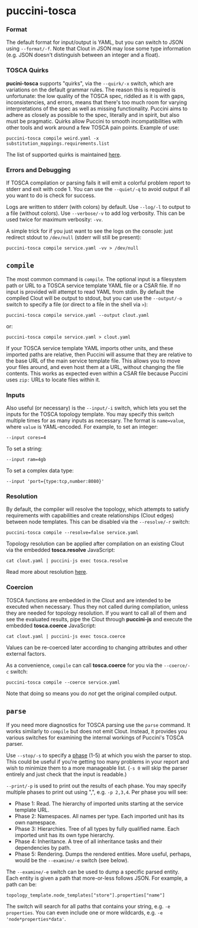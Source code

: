puccini-tosca
=============

### Format

The default format for input/output is YAML, but you can switch to JSON using `--format/-f`. Note
that Clout in JSON may lose some type information (e.g. JSON doesn't distinguish between an integer
and a float).

### TOSCA Quirks

**pucini-tosca** supports "quirks", via the `--quirk/-x` switch, which are variations on the default
grammar rules. The reason this is required is unfortunate: the low quality of the TOSCA
spec, riddled as it is with gaps, inconsistencies, and errors, means that there's too much room for
varying interpretations of the spec as well as missing functionality. Puccini aims to adhere as
closely as possible to the spec, literally and in spirit, but also must be pragmatic. Quirks allow
Puccini to smooth incompatibilities with other tools and work around a few TOSCA pain points.
Example of use:

    puccini-tosca compile weird.yaml -x substitution_mappings.requirements.list

The list of supported quirks is maintained [here](../tosca/parser/QUIRKS.md).

### Errors and Debugging

If TOSCA compilation or parsing fails it will emit a colorful problem report to stderr and exit with
code 1. You can use the `--quiet/-q` to avoid output if all you want to do is check for success.

Logs are written to stderr (with colors) by default. Use `--log/-l` to output to a file (without
colors). Use `--verbose/-v` to add log verbosity. This can be used twice for maximum verbosity:
`-vv`.

A simple trick for if you just want to see the logs on the console: just redirect stdout to
`/dev/null` (stderr will still be present):

    puccini-tosca compile service.yaml -vv > /dev/null


`compile`
---------

The most common command is `compile`. The optional input is a filesystem path or URL to a TOSCA
service template YAML file or a CSAR file. If no input is provided will attempt to read YAML
from stdin. By default the compiled Clout will be output to stdout, but you can use the
`--output/-o` switch to specify a file (or direct to a file in the shell via `>`):

    puccini-tosca compile service.yaml --output clout.yaml

or:

    puccini-tosca compile service.yaml > clout.yaml

If your TOSCA service template YAML imports other units, and these imported paths are relative,
then Puccini will assume that they are relative to the base URL of the main service template file.
This allows you to move your files around, and even host them at a URL, without changing the file
contents. This works as expected even within a CSAR file because Puccini uses `zip:` URLs to locate
files within it.

### Inputs

Also useful (or necessary) is the `--input/-i` switch, which lets you set the inputs for the TOSCA
topology template. You may specify this switch multiple times for as many inputs as necessary.
The format is `name=value`, where `value` is YAML-encoded. For example, to set an integer:

    --input cores=4

To set a string:

    --input ram=4gb

To set a complex data type:

    --input 'port={type:tcp,number:8080}'

### Resolution

By default, the compiler will resolve the topology, which attempts to satisfy requirements with
capabilities and create relationships (Clout edges) between node templates. This can be disabled
via the `--resolve/-r` switch:

    puccini-tosca compile --resolve=false service.yaml

Topology resolution can be applied after compilation on an existing Clout via the embedded
**tosca.resolve** JavaScript:

    cat clout.yaml | puccini-js exec tosca.resolve
    
Read more about resolution [here](../tosca/compiler/RESOLUTION.md).

### Coercion

TOSCA functions are embedded in the Clout and are intended to be executed when necessary. Thus they
not called during compilation, unless they are needed for topology resolution. If you want to call
all of them and see the evaluated results, pipe the Clout through **puccini-js** and execute the
embedded **tosca.coerce** JavaScript: 

    cat clout.yaml | puccini-js exec tosca.coerce

Values can be re-coerced later according to changing attributes and other external factors.

As a convenience, `compile` can call **tosca.coerce** for you via the `--coerce/-c` switch:

    puccini-tosca compile --coerce service.yaml

Note that doing so means you do *not* get the original compiled output.
 

`parse`
-------

If you need more diagnostics for TOSCA parsing use the `parse` command. It works similarly to
`compile` but does not emit Clout. Instead, it provides you various switches for examining the
internal workings of Puccini's TOSCA parser.

Use `--stop/-s` to specify a [phase](../tosca/parser/README.md) (1-5) at which you wish the parser
to stop. This could be useful if you're getting too many problems in your report and wish to
minimize them to a more manageable list. (`-s 0` will skip the parser entirely and just check that
the input is readable.)

`--print/-p` is used to print out the results of each phase. You may specify multiple phases to
print out using ",", e.g. `-p 2,3,4`. Per phase you will see:

* Phase 1: Read. The hierarchy of imported units starting at the service template URL.
* Phase 2: Namespaces. All names per type. Each imported unit has its own namespace.
* Phase 3: Hierarchies. Tree of all types by fully qualified name. Each imported unit has its own
  type hierarchy.
* Phase 4: Inheritance. A tree of all inheritance tasks and their dependencies by path.  
* Phase 5: Rendering. Dumps the rendered entities.
  More useful, perhaps, would be the `--examine/-e` switch (see below).

The `--examine/-e` switch can be used to dump a specific parsed entity. Each entity is given a
path that more-or-less follows JSON. For example, a path can be:

    topology_template.node_templates["store"].properties["name"]

The switch will search for all paths that contains your string, e.g. `-e properties`. You can even
include one or more wildcards, e.g. `-e 'node*properties*data'`.
